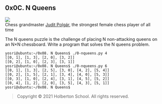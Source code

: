 ## 0x0C. N Queens
![](http://www.crestbook.com/files/Judit-photo1_602x433.jpg)  
Chess grandmaster  [Judit Polgár](https://intranet.hbtn.io/rltoken/0Ouy8puhIfB2Gs-hEdrTog "Judit Polgár"), the strongest female chess player of all time  
  
The N queens puzzle is the challenge of placing N non-attacking queens on an N×N chessboard. Write a program that solves the N queens problem.
```
yosri@ubuntu:~/0x08. N Queens$ ./0-nqueens.py 4
[[0, 1], [1, 3], [2, 0], [3, 2]]
[[0, 2], [1, 0], [2, 3], [3, 1]]
yosri@ubuntu:~/0x08. N Queens$ ./0-nqueens.py 6
[[0, 1], [1, 3], [2, 5], [3, 0], [4, 2], [5, 4]]
[[0, 2], [1, 5], [2, 1], [3, 4], [4, 0], [5, 3]]
[[0, 3], [1, 0], [2, 4], [3, 1], [4, 5], [5, 2]]
[[0, 4], [1, 2], [2, 0], [3, 5], [4, 3], [5, 1]]
yosri@ubuntu:~/0x08. N Queens$ 
```
> Copyright © 2021 Holberton School. All rights reserved.
